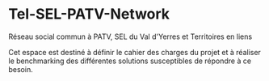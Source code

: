 # Tel-SEL-PATV-Network
Réseau social commun à PATV, SEL du Val d'Yerres et Territoires en liens

Cet espace est destiné à définir le cahier des charges du projet et à réaliser le benchmarking des différentes solutions susceptibles de répondre à ce besoin. 
